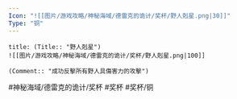 ```yaml
---
Icon: "![[图片/游戏攻略/神秘海域/德雷克的诡计/奖杯/野人剋星.png|30]]"
Type: "铜"
---
```

```ad-common-bronze-trophy
title: (Title:: "野人剋星")
![[图片/游戏攻略/神秘海域/德雷克的诡计/奖杯/野人剋星.png|100]]

(Comment:: "成功反擊所有野人具傷害力的攻擊")
```

#神秘海域/德雷克的诡计/奖杯 #奖杯 #奖杯/铜
